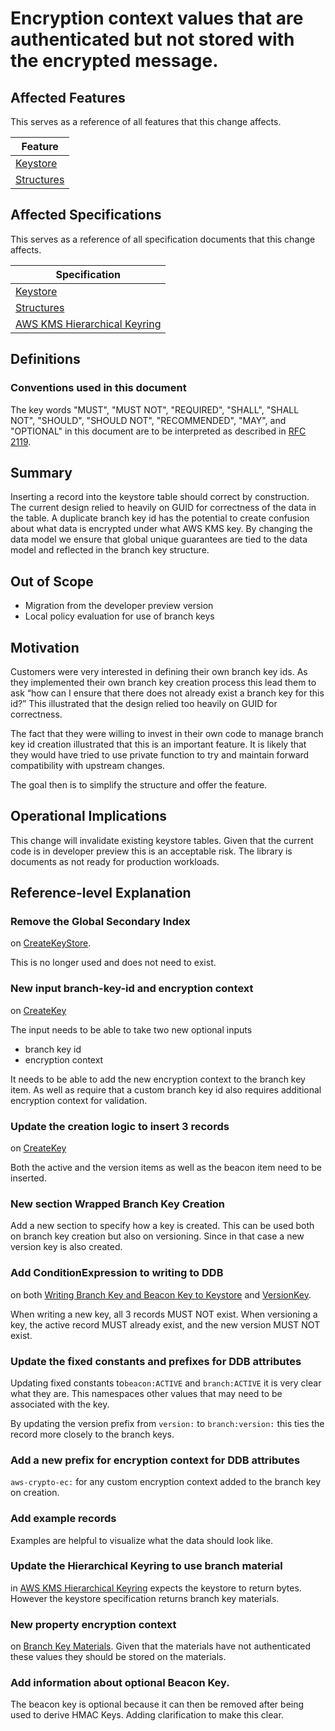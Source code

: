 [//]: # "Copyright Amazon.com Inc. or its affiliates. All Rights Reserved."
[//]: # "SPDX-License-Identifier: CC-BY-SA-4.0"

# Encryption context values that are authenticated but not stored with the encrypted message.

## Affected Features

This serves as a reference of all features that this change affects.

| Feature                                         |
| ----------------------------------------------- |
| [Keystore](../../framework/branch-key-store.md)        |
| [Structures](../../framework/structures.md)     |

## Affected Specifications

This serves as a reference of all specification documents that this change affects.

| Specification                                                                           |
| ----------------------------------------------------------------------------------------|
| [Keystore](../../framework/branch-key-store.md)                                                |
| [Structures](../../framework/structures.md)                                             |
| [AWS KMS Hierarchical Keyring](../../framework/aws-kms/aws-kms-hierarchical-keyring.md) |

## Definitions

### Conventions used in this document

The key words
"MUST", "MUST NOT", "REQUIRED", "SHALL", "SHALL NOT",
"SHOULD", "SHOULD NOT", "RECOMMENDED", "MAY", and "OPTIONAL"
in this document are to be interpreted as described in
[RFC 2119](https://tools.ietf.org/html/rfc2119).

## Summary

Inserting a record into the keystore table should correct by construction.
The current design relied to heavily on GUID for correctness of the data in the table.
A duplicate branch key id has the potential to create confusion
about what data is encrypted under what AWS KMS key.
By changing the data model we ensure that global unique guarantees
are tied to the data model and reflected in the branch key structure.

## Out of Scope

- Migration from the developer preview version
- Local policy evaluation for use of branch keys

## Motivation

Customers were very interested in defining their own branch key ids.
As they implemented their own branch key creation process
this lead them to ask
“how can I ensure that there does not already exist a branch key for this id?”
This illustrated that the design relied too heavily on GUID for correctness.

The fact that they were willing to invest in their own code
to manage branch key id creation illustrated that this is an important feature.
It is likely that they would have tried to use private function
to try and maintain forward compatibility with upstream changes.

The goal then is to simplify the structure and offer the feature.

## Operational Implications

This change will invalidate existing keystore tables.
Given that the current code is in developer preview
this is an acceptable risk.
The library is documents as not ready for production workloads.

## Reference-level Explanation

### Remove the Global Secondary Index

on [CreateKeyStore](../../framework/branch-key-store.md#createkey).

This is no longer used and does not need to exist.

### New input branch-key-id and encryption context

on [CreateKey](../../framework/branch-key-store.md#createkey)

The input needs to be able to take two new optional inputs
- branch key id
- encryption context

It needs to be able to add the new encryption context
to the branch key item.
As well as require that a custom branch key id
also requires additional encryption context for validation.

### Update the creation logic to insert 3 records

on [CreateKey](../../framework/branch-key-store.md#createkey)

Both the active and the version items as well as the beacon item
need to be inserted.

### New section Wrapped Branch Key Creation

Add a new section to specify how a key is created.
This can be used both on branch key creation
but also on versioning.
Since in that case a new version key is also created.

### Add ConditionExpression to writing to DDB

on both [Writing Branch Key and Beacon Key to Keystore](../../framework/branch-key-store.md#writing-branch-key-and-beacon-key-to-keystore)
and [VersionKey](../../framework/branch-key-store.md#versionkey).

When writing a new key, all 3 records MUST NOT exist.
When versioning a key, the active record MUST already exist,
and the new version MUST NOT exist.

### Update the fixed constants and prefixes for DDB attributes

Updating fixed constants to`beacon:ACTIVE` and `branch:ACTIVE`
it is very clear what they are.
This namespaces other values that may need to be associated with the key.

By updating the version prefix from `version:` to `branch:version:`
this ties the record more closely to the branch keys.

### Add a new prefix for encryption context for DDB attributes

`aws-crypto-ec:` for any custom encryption context added to the branch key on creation.

### Add example records

Examples are helpful to visualize what the data should look like.

### Update the Hierarchical Keyring to use branch material

in [AWS KMS Hierarchical Keyring](../../framework/aws-kms/aws-kms-hierarchical-keyring.md#query-branch-keystore-onencrypt)
expects the keystore to return bytes.
However the keystore specification returns branch key materials.

### New property encryption context

on [Branch Key Materials](../../framework/structures.md#branch-key-materials).
Given that the materials have not authenticated these values
they should be stored on the materials.

### Add information about optional Beacon Key.

The beacon key is optional
because it can then be removed
after being used to derive HMAC Keys.
Adding clarification to make this clear.